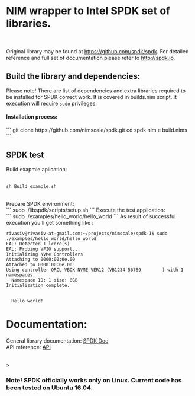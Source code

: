 
# NIM wrapper to Intel SPDK set of libraries.
</br>

 Original library may be found at https://github.com/spdk/spdk.
 For detailed reference and full set of documentation please refer to http://spdk.io.


## Build the library and dependencies:

  Please note! There are list of dependencies and extra libraries required to be installed for SPDK correct work. It is covered in builds.nim script. It execution will require ```sudo``` privileges. 

<h4> Installation process: </h4> 
```
git clone https://github.com/nimscale/spdk.git
cd spdk
nim e build.nims
```
</br>

## SPDK test
  Build exapmle aplication:</br>
</br>
```
sh Build_example.sh
```
</br>
  Prepare SPDK environment:</br>
```
sudo ./libspdk/scripts/setup.sh
```
  Execute the test application:</br>
```
sudo ./examples/hello_world/hello_world
```
  As result of successful execution you'll get something like :

```
rivasiv@rivasiv-at-gmail.com:~/projects/nimscale/spdk-1$ sudo ./examples/hello_world/hello_world  
EAL: Detected 1 lcore(s)
EAL: Probing VFIO support...
Initializing NVMe Controllers
Attaching to 0000:00:0e.00
Attached to 0000:00:0e.00
Using controller ORCL-VBOX-NVME-VER12 (VB1234-56789        ) with 1 namespaces.
  Namespace ID: 1 size: 8GB
Initialization complete.


  Hello world!

```
# Documentation:

 General library documentation: [SPDK Doc](http://www.spdk.io/doc/) </br>
 API reference: [API](https://rawgit.com/nimscale/spdk/master/doc/spdk/index.html)</br>
 
 
 </br>
> <h3>Note! SPDK officially works only on Linux. Current code has been tested on Ubuntu 16.04.</h3></br>
